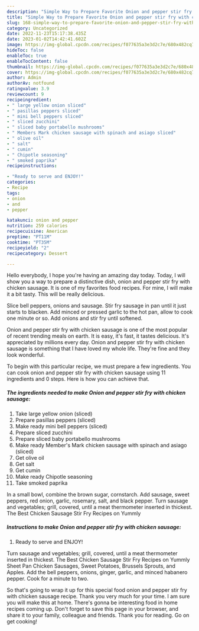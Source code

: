 ```yaml
---
description: "Simple Way to Prepare Favorite Onion and pepper stir fry with chicken sausage"
title: "Simple Way to Prepare Favorite Onion and pepper stir fry with chicken sausage"
slug: 168-simple-way-to-prepare-favorite-onion-and-pepper-stir-fry-with-chicken-sausage
category: Uncategorized
date: 2022-11-23T15:17:38.435Z
date: 2023-01-02T14:42:41.602Z
image: https://img-global.cpcdn.com/recipes/f077635a3e3d2c7e/680x482cq70/onion-and-pepper-stir-fry-with-chicken-sausage-recipe-main-photo.jpg
hideToc: false
enableToc: true
enableTocContent: false
thumbnail: https://img-global.cpcdn.com/recipes/f077635a3e3d2c7e/680x482cq70/onion-and-pepper-stir-fry-with-chicken-sausage-recipe-main-photo.jpg
cover: https://img-global.cpcdn.com/recipes/f077635a3e3d2c7e/680x482cq70/onion-and-pepper-stir-fry-with-chicken-sausage-recipe-main-photo.jpg
author: Admin
authorAv: notfound
ratingvalue: 3.9
reviewcount: 9
recipeingredient:
- " large yellow onion sliced"
- " pasillas peppers sliced"
- " mini bell peppers sliced"
- " sliced zucchini"
- " sliced baby portabello mushrooms"
- " Members Mark chicken sausage with spinach and asiago sliced"
- " olive oil"
- " salt"
- " cumin"
- " Chipotle seasoning"
- " smoked paprika"
recipeinstructions:

- "Ready to serve and ENJOY!"
categories:
- Recipe
tags:
- onion
- and
- pepper

katakunci: onion and pepper 
nutrition: 259 calories
recipecuisine: American
preptime: "PT11M"
cooktime: "PT35M"
recipeyield: "2"
recipecategory: Dessert

---
```



Hello everybody, I hope you're having an amazing day today. Today, I will show you a way to prepare a distinctive dish, onion and pepper stir fry with chicken sausage. It is one of my favorites food recipes. For mine, I will make it a bit tasty. This will be really delicious.

Slice bell peppers, onions and sausage. Stir fry sausage in pan until it just starts to blacken. Add minced or pressed garlic to the hot pan, allow to cook one minute or so. Add onions and stir fry until softened.

Onion and pepper stir fry with chicken sausage is one of the most popular of recent trending meals on earth. It is easy, it's fast, it tastes delicious. It's appreciated by millions every day. Onion and pepper stir fry with chicken sausage is something that I have loved my whole life. They're fine and they look wonderful.


To begin with this particular recipe, we must prepare a few ingredients. You can cook onion and pepper stir fry with chicken sausage using 11 ingredients and 0 steps. Here is how you can achieve that.

<!--inarticleads1-->

##### The ingredients needed to make Onion and pepper stir fry with chicken sausage:

1. Take  large yellow onion (sliced)
1. Prepare  pasillas peppers (sliced)
1. Make ready  mini bell peppers (sliced)
1. Prepare  sliced zucchini
1. Prepare  sliced baby portabello mushrooms
1. Make ready  Member&#39;s Mark chicken sausage with spinach and asiago (sliced)
1. Get  olive oil
1. Get  salt
1. Get  cumin
1. Make ready  Chipotle seasoning
1. Take  smoked paprika


In a small bowl, combine the brown sugar, cornstarch. Add sausage, sweet peppers, red onion, garlic, rosemary, salt, and black pepper. Turn sausage and vegetables; grill, covered, until a meat thermometer inserted in thickest. The Best Chicken Sausage Stir Fry Recipes on Yummly 

<!--inarticleads2-->

##### Instructions to make Onion and pepper stir fry with chicken sausage:


1. Ready to serve and ENJOY!

Turn sausage and vegetables; grill, covered, until a meat thermometer inserted in thickest. The Best Chicken Sausage Stir Fry Recipes on Yummly Sheet Pan Chicken Sausages, Sweet Potatoes, Brussels Sprouts, and Apples. Add the bell peppers, onions, ginger, garlic, and minced habanero pepper. Cook for a minute to two. 

So that's going to wrap it up for this special food onion and pepper stir fry with chicken sausage recipe. Thank you very much for your time. I am sure you will make this at home. There's gonna be interesting food in home recipes coming up. Don't forget to save this page in your browser, and share it to your family, colleague and friends. Thank you for reading. Go on get cooking!

